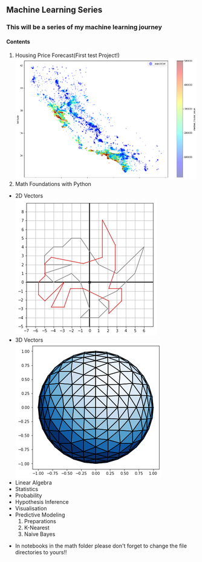 ## Machine Learning Series

### This will be a series of my machine learning journey

#### Contents
1. Housing Price Forecast(First test Project!)
![California-Distribution](assets/house.png)
2. Math Foundations with Python
* 2D Vectors <br>
![Sketched dino](assets/dino.png) <br>
* 3D Vectors <br>
![Sketched sphere](assets/sphere.png) <br>
* Linear Algebra <br>
* Statistics <br>
* Probability <br>
* Hypothesis Inference <br>
* Visualisation <br>
* Predictive Modeling
  1. Preparations
  2. K-Nearest
  3. Naive Bayes
- In notebooks in the math folder please don't forget to change the file directories to yours!! <br>
